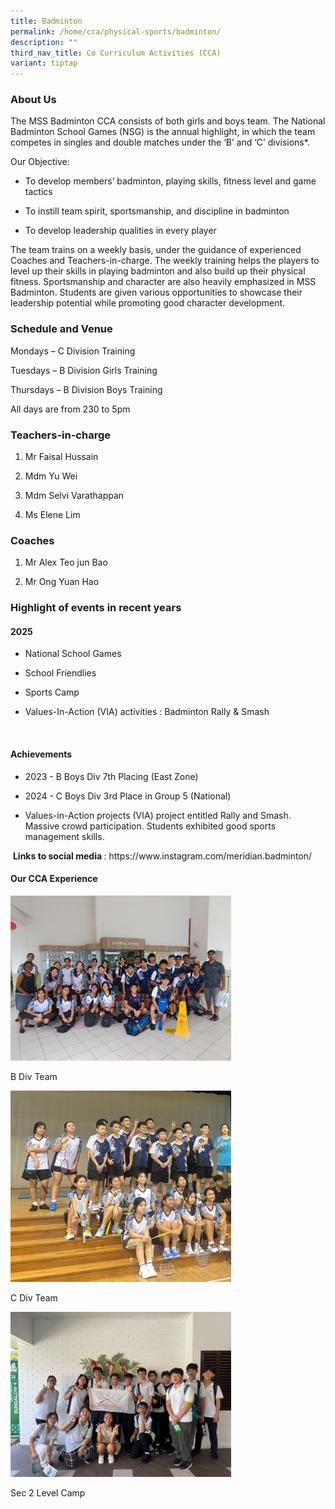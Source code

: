 ```yaml
---
title: Badminton
permalink: /home/cca/physical-sports/badminton/
description: ""
third_nav_title: Co Curriculum Activities (CCA)
variant: tiptap
---
```

<h3>About Us</h3>
<p>The MSS Badminton CCA consists of both girls and boys team. The National
Badminton School Games (NSG) is the annual highlight, in which the team
competes in singles and double matches under the ‘B’ and ‘C’ divisions*.</p>
<p>Our Objective:</p>
<ul data-tight="true" class="tight">
<li>
<p>To develop members’ badminton, playing skills, fitness level and game
tactics</p>
</li>
<li>
<p>To instill team spirit, sportsmanship, and discipline in badminton</p>
</li>
<li>
<p>To develop leadership qualities in every player</p>
</li>
</ul>
<p>The team trains on a weekly basis, under the guidance of experienced Coaches
and Teachers-in-charge. The weekly training helps the players to level
up their skills in playing badminton and also build up their physical fitness.
Sportsmanship and character are also heavily emphasized in MSS Badminton.
Students are given various opportunities to showcase their leadership potential
while promoting good character development.</p>
<h3>Schedule and Venue</h3>
<p>Mondays – C Division Training</p>
<p>Tuesdays – B Division Girls Training</p>
<p>Thursdays – B Division Boys Training</p>
<p>All days are from 230 to 5pm</p>
<h3>Teachers-in-charge</h3>
<ol data-tight="true" class="tight">
<li>
<p>Mr Faisal Hussain</p>
</li>
<li>
<p>Mdm Yu Wei</p>
</li>
<li>
<p>Mdm Selvi Varathappan</p>
</li>
<li>
<p>Ms Elene Lim</p>
</li>
</ol>
<p></p>
<h3>Coaches</h3>
<ol data-tight="true" class="tight">
<li>
<p>Mr Alex Teo jun Bao</p>
</li>
<li>
<p>Mr Ong Yuan Hao</p>
</li>
</ol>
<p></p>
<h3>Highlight of events in recent years</h3>
<h4>2025</h4>
<ul data-tight="true" class="tight">
<li>
<p>National School Games</p>
</li>
<li>
<p>School Friendlies</p>
</li>
<li>
<p>Sports Camp</p>
</li>
<li>
<p>Values-In-Action (VIA) activities : Badminton Rally &amp; Smash</p>
</li>
</ul>
<p>&nbsp;</p>
<h4>Achievements</h4>
<ul data-tight="true" class="tight">
<li>
<p>2023 - B Boys Div 7th Placing (East Zone)</p>
</li>
<li>
<p>2024 - C Boys Div 3rd Place in Group 5 (National)</p>
</li>
<li>
<p>Values-in-Action projects (VIA) project entitled Rally and Smash. Massive
crowd participation. Students exhibited good sports management skills.</p>
</li>
</ul>
<p>&nbsp;<strong>Links to social media </strong>: <a rel="noopener noreferrer nofollow" target="_blank">https://www.instagram.com/meridian.badminton/</a>
</p>
<h4>Our CCA Experience</h4>
<div class="isomer-image-wrapper">
<img style="width: 70%;" height="auto" width="100%" alt="" src="/images/CCA/Badminton 2025/Picture1.jpg">
</div>
<p>B Div Team</p>
<div class="isomer-image-wrapper">
<img style="width: 70%;" height="auto" width="100%" alt="" src="/images/CCA/Badminton 2025/Picture2.jpg">
</div>
<p>C Div Team</p>
<div class="isomer-image-wrapper">
<img style="width: 70%;" height="auto" width="100%" alt="" src="/images/CCA/Badminton 2025/Picture3.jpg">
</div>
<p>Sec 2 Level Camp</p>
